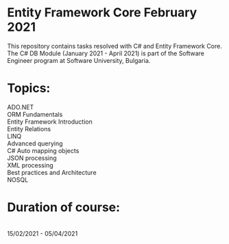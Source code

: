 # Entity Framework Core February 2021
This repository contains tasks resolved with C# and Entity Framework Core. The C# DB Module (January 2021 - April 2021) is part of the Software Engineer program at Software University, Bulgaria.

# Topics:
ADO.NET<br/>
ORM Fundamentals<br/>
Entity Framework Introduction<br/>
Entity Relations<br/>
LINQ<br/>
Advanced querying<br/>
C# Auto mapping objects<br/>
JSON processing<br/>
XML processing<br/>
Best practices and Architecture<br/>
NOSQL<br/>

# Duration of course:<br/>
<br/>
15/02/2021 - 05/04/2021<br/>
<br/>
